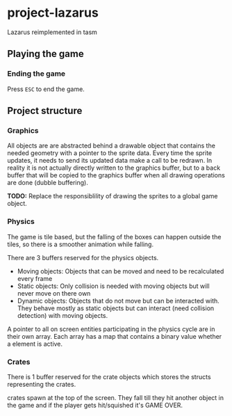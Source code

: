 # project-lazarus
Lazarus reimplemented in tasm

## Playing the game

### Ending the game

Press `ESC` to end the game.

## Project structure

### Graphics

All objects are are abstracted behind a drawable object that contains the
needed geometry with a pointer to the sprite data. Every time the sprite
updates, it needs to send its updated data make a call to be redrawn. In
reality it is not actually directly written to the graphics buffer, but to a
back buffer that will be copied to the graphics buffer when all drawing
operations are done (dubble buffering).

**TODO:** Replace the responsiblility of drawing the sprites to a global game
object.

### Physics

The game is tile based, but the falling of the boxes can happen outside the tiles, so there is a smoother animation while falling.

There are 3 buffers reserved for the physics objects.
* Moving objects: Objects that can be moved and need to be recalculated every frame
* Static objects: Only collision is needed with moving objects but will never move on there own
* Dynamic objects: Objects that do not move but can be interacted with. They behave mostly as static objects but can interact (need collision detection) with moving objects.

A pointer to all on screen entities participating in the physics cycle are in
their own array. Each array has a map that contains a binary value whether a
element is active.


### Crates

There is 1 buffer reserved for the crate objects which stores the structs representing the crates.

crates spawn at the top of the screen. They fall till they hit another object in the game and if the player gets hit/squished it's GAME OVER.